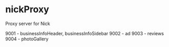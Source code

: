 # nickProxy
Proxy server for Nick

9001 - businessInfoHeader, businessInfoSidebar
9002 - ad
9003 - reviews 
9004 - photoGallery
